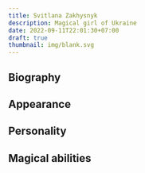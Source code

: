 ```yaml
---
title: Svitlana Zakhysnyk
description: Magical girl of Ukraine
date: 2022-09-11T22:01:30+07:00
draft: true
thumbnail: img/blank.svg
---
```


## Biography

## Appearance

## Personality

## Magical abilities

